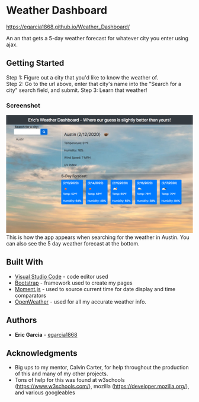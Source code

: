 # Weather Dashboard

https://egarcia1868.github.io/Weather_Dashboard/

An an that gets a 5-day weather forecast for whatever city you enter using ajax.

## Getting Started

Step 1: Figure out a city that you'd like to know the weather of.  
Step 2: Go to the url above, enter that city's name into the "Search for a city" search field, and submit.
Step 3:  Learn that weather!

### Screenshot

![Screenshot!](/assets/images/WeatherScreenShot.png?raw=true "Screenshot of how the weather displays")
This is how the app appears when searching for the weather in Austin.  You can also see the 5 day weather forecast at the bottom.


## Built With

* [Visual Studio Code](https://code.visualstudio.com/) - code editor used
* [Bootstrap](https://getbootstrap.com/) - framework used to create my pages
* [Moment.js](https://momentjs.com/) - used to source current time for date display and time comparators
* [OpenWeather](https://openweathermap.org/api) - used for all my accurate weather info.

## Authors

* **Eric Garcia** - [egarcia1868](https://github.com/egarcia1868)

## Acknowledgments

* Big ups to my mentor, Calvin Carter, for help throughout the production of this and many of my other projects.
* Tons of help for this was found at w3schools (https://www.w3schools.com/), mozilla (https://developer.mozilla.org/), and various googleables